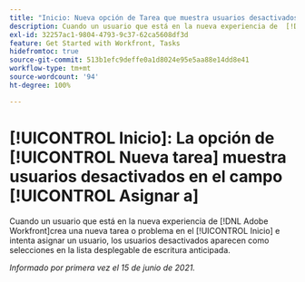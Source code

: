 ```yaml
---
title: "Inicio: Nueva opción de Tarea que muestra usuarios desactivados en Asignar a campo"
description: Cuando un usuario que está en la nueva experiencia de  [!DNL Adobe Workfront] crea una nueva tarea o problema en el área de Inicio e intenta asignar un usuario, los usuarios desactivados aparecen como selecciones en la lista desplegable de [!UICONTROL escritura anticipada].
exl-id: 32257ac1-9804-4793-9c37-62ca5608df3d
feature: Get Started with Workfront, Tasks
hidefromtoc: true
source-git-commit: 513b1efc9deffe0a1d8024e95e5aa88e14dd8e41
workflow-type: tm+mt
source-wordcount: '94'
ht-degree: 100%

---
```


# [!UICONTROL Inicio]: La opción de [!UICONTROL Nueva tarea] muestra usuarios desactivados en el campo [!UICONTROL Asignar a]

<!--Valid issue, won't fix-->

Cuando un usuario que está en la nueva experiencia de [!DNL Adobe Workfront]crea una nueva tarea o problema en el [!UICONTROL Inicio] e intenta asignar un usuario, los usuarios desactivados aparecen como selecciones en la lista desplegable de escritura anticipada.

_Informado por primera vez el 15 de junio de 2021._
